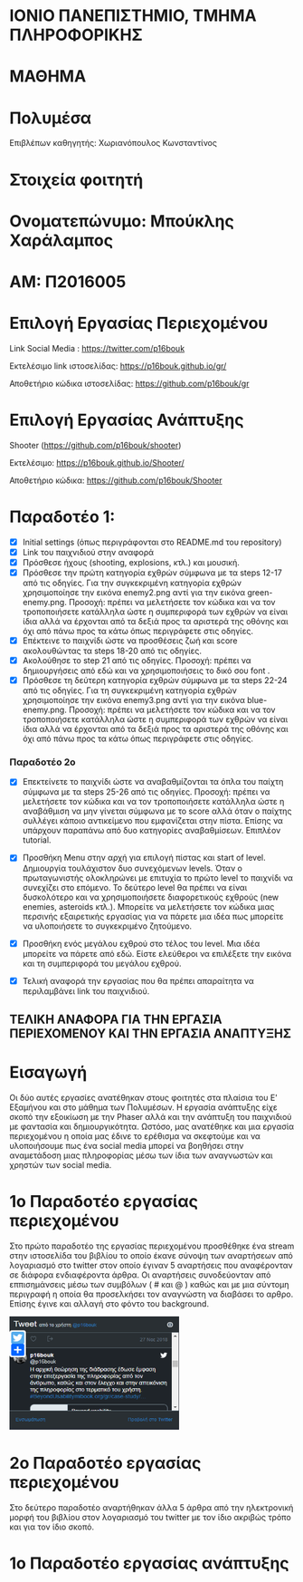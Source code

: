 
# ΙΟΝΙΟ ΠΑΝΕΠΙΣΤΗΜΙΟ, ΤΜΗΜΑ ΠΛΗΡΟΦΟΡΙΚΗΣ

 # ΜΑΘΗΜΑ
 # Πολυμέσα

  Επιβλέπων καθηγητής: Χωριανόπουλος Κωνσταντίνος

# Στοιχεία φοιτητή

# Ονοματεπώνυμο: Μπούκλης Χαράλαμπος

# ΑΜ: Π2016005

# Επιλογή Εργασίας Περιεχομένου

Link Social Media : https://twitter.com/p16bouk

Εκτελέσιμο link ιστοσελίδας: https://p16bouk.github.io/gr/

Αποθετήριο κώδικα ιστοσελίδας: https://github.com/p16bouk/gr


# Επιλογή Εργασίας Ανάπτυξης
Shooter (https://github.com/p16bouk/shooter)

Εκτελέσιμο: https://p16bouk.github.io/Shooter/

Αποθετήριο κώδικα: https://github.com/p16bouk/Shooter

# Παραδοτέο 1:

- [x] Initial settings (όπως περιγράφονται στο README.md του repository)
- [x] Link του παιχνιδιού στην αναφορά
- [x] Πρόσθεσε ήχους (shooting, explosions, κτλ.) και μουσική.
- [x] Πρόσθεσε την πρώτη κατηγορία εχθρών σύμφωνα με τα steps 12-17 από τις οδηγίες. Για την συγκεκριμένη κατηγορία εχθρών χρησιμοποίησε την εικόνα enemy2.png αντί για την εικόνα green-enemy.png. Προσοχή: πρέπει να μελετήσετε τον κώδικα και να τον τροποποιήσετε κατάλληλα ώστε η συμπεριφορά των εχθρών να είναι ίδια αλλά να έρχονται από τα δεξιά προς τα αριστερά της οθόνης και όχι από πάνω προς τα κάτω όπως περιγράφετε στις οδηγίες.
- [x] Επέκτεινε το παιχνίδι ώστε να προσθέσεις ζωή και score ακολουθώντας τα steps 18-20 από τις οδηγίες.
- [x] Ακολούθησε το step 21 από τις οδηγίες. Προσοχή: πρέπει να δημιουργήσεις από εδώ και να χρησιμοποιήσεις το δικό σου font .
- [x] Πρόσθεσε τη δεύτερη κατηγορία εχθρών σύμφωνα με τα steps 22-24 από τις οδηγίες. Για τη συγκεκριμένη κατηγορία εχθρών χρησιμοποίησε την εικόνα enemy3.png αντί για την εικόνα blue-enemy.png. Προσοχή: πρέπει να μελετήσετε τον κώδικα και να τον τροποποιήσετε κατάλληλα ώστε η συμπεριφορά των εχθρών να είναι ίδια αλλά να έρχονται από τα δεξιά προς τα αριστερά της οθόνης και όχι από πάνω προς τα κάτω όπως περιγράφετε στις οδηγίες.
### Παραδοτέο 2ο  
- [x] Επεκτείνετε το παιχνίδι ώστε να αναβαθμίζονται τα όπλα του παίχτη σύμφωνα με τα steps 25-26 από τις οδηγίες. Προσοχή: πρέπει να μελετήσετε τον κώδικα και να τον τροποποιήσετε κατάλληλα ώστε η αναβάθμιση να μην γίνεται σύμφωνα με το score αλλά όταν ο παίχτης συλλέγει κάποιο αντικείμενο που εμφανίζεται στην πίστα. Επίσης να υπάρχουν παραπάνω από δυο κατηγορίες αναβαθμίσεων. Επιπλέον tutorial.
- [x] Προσθήκη Μenu στην αρχή για επιλογή πίστας και start of level. Δημιουργία τουλάχιστον δυο συνεχόμενων levels. Όταν ο πρωταγωνιστής ολοκληρώνει με επιτυχία το πρώτο level το παιχνίδι να συνεχίζει στο επόμενο. Το δεύτερο level θα πρέπει να είναι δυσκολότερο και να χρησιμοποιήσετε διαφορετικούς εχθρούς (new enemies, asteroids κτλ.). Μπορείτε να μελετήσετε τον κώδικα μιας περσινής εξαιρετικής εργασίας για να πάρετε μια ιδέα πως μπορείτε να υλοποιήσετε το συγκεκριμένο ζητούμενο.
- [x] Προσθήκη ενός μεγάλου εχθρού στο τέλος του level. Μια ιδέα μπορείτε να πάρετε από εδώ. Είστε ελεύθεροι να επιλέξετε την εικόνα και τη συμπεριφορά του μεγάλου εχθρού.
- [x] Τελική αναφορά την εργασίας που θα πρέπει απαραίτητα να περιλαμβάνει link του παιχνιδιού.  


## ΤΕΛΙΚΗ ΑΝΑΦΟΡΑ ΓΙΑ ΤΗΝ ΕΡΓΑΣΙΑ ΠΕΡΙΕΧΟΜΕΝΟΥ ΚΑΙ ΤΗΝ ΕΡΓΑΣΙΑ ΑΝΑΠΤΥΞΗΣ

# Εισαγωγή

Οι δύο αυτές εργασίες ανατέθηκαν στους φοιτητές στα πλαίσια του Ε' Εξαμήνου και στο μάθημα των Πολυμέσων. Η εργασία ανάπτυξης είχε σκοπό την εξοικίωση με την Phaser αλλά και την ανάπτυξη του παιχνιδιού με φαντασία και δημιουργικότητα. Ωστόσο, μας ανατέθηκε και μια εργασία περιεχομένου η οποία μας έδινε το ερέθισμα να σκεφτούμε και να υλοποιήσουμε πως ένα social media μπορεί να βοηθήσει στην αναμετάδοση μιας πληροφορίας μέσω των ίδια των αναγνωστών και χρηστών των social media. 

# 1ο Παραδοτέο εργασίας περιεχομένου

Στο πρώτο παραδοτέο της εργασίας περιεχομένου προσθέθηκε ένα stream στην ιστοσελίδα του βιβλίου το οποίο έκανε σύνοψη των αναρτήσεων από λογαριασμό στο twitter στον οποίο έγιναν 5 αναρτήσεις που αναφέρονταν σε διάφορα ενδιαφέροντα άρθρα. Οι αναρτήσεις συνοδεύονταν από εππισημάνσεις μέσω των συμβόλων ( # και @ ) καθώς και με μια σύντομη περιγραφή η οποία θα προσελκήσει τον αναγνώστη να διαβάσει το αρθρο. Επίσης έγινε και αλλαγή στο φόντο του background.

<img src="pics/Screenshot_8.png" width="300" height="200">

# 2ο Παραδοτέο εργασίας περιεχομένου

Στο δεύτερο παραδοτέο αναρτήθηκαν άλλα 5 άρθρα από την ηλεκτρονική μορφή του βιβλίου στον λογαριασμό του twitter με τον ίδιο ακριβώς τρόπο και για τον ίδιο σκοπό.

# 1ο Παραδοτέο εργασίας ανάπτυξης
